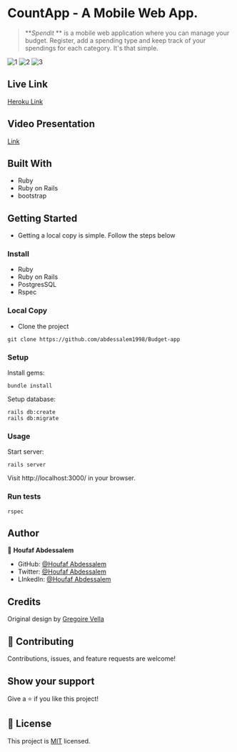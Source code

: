 # CountApp - A Mobile Web App.

> **_Spendit_ ** is a mobile web application where you can manage your budget. Register, add a spending type and keep track of your spendings for each category. It's that simple.

![1](https://user-images.githubusercontent.com/89970442/170606921-db2dbfcd-a502-4beb-b29e-0618e10bb3b5.PNG)
  ![2](https://user-images.githubusercontent.com/89970442/170606932-fa5f0828-032b-4118-ba85-003e0f802434.PNG)
  ![3](https://user-images.githubusercontent.com/89970442/170607090-af15a37b-1569-4e71-91ce-ce816121dbdf.PNG)


## Live Link

[Heroku Link](https://budgetapp2022micr.herokuapp.com/)

## Video Presentation

[Link](https://www.loom.com/share/68a83e236f0a4f309032375ec1b364ea)

## Built With

- Ruby
- Ruby on Rails
- bootstrap

## Getting Started

- Getting a local copy is simple. Follow the steps below

### Install

- Ruby
- Ruby on Rails
- PostgresSQL
- Rspec

### Local Copy

- Clone the project

```
git clone https://github.com/abdessalem1998/Budget-app

```

### Setup

Install gems:

```
bundle install
```

Setup database:

```
rails db:create
rails db:migrate
```

### Usage

Start server:

```
rails server
```

Visit http://localhost:3000/ in your browser.

### Run tests

```
rspec
```


## Author

👤 **Houfaf Abdessalem**

- GitHub: [@Houfaf Abdessalem](https://github.com/abdessalem1998)
- Twitter: [@Houfaf Abdessalem](https://twitter.com/HAbdssalem)
- LInkedIn: [@Houfaf Abdessalem](https://www.linkedin.com/in/houfafabdessalem/)

## Credits

Original design by [Gregoire Vella](https://www.behance.net/gregoirevella)

## 🤝 Contributing

Contributions, issues, and feature requests are welcome!

## Show your support

Give a ⭐️ if you like this project!

## 📝 License

This project is [MIT](./LICENSE.md) licensed.
